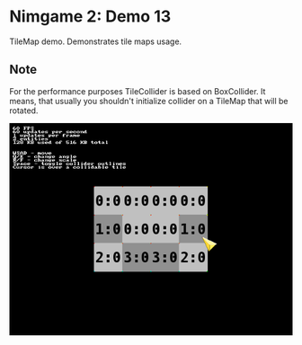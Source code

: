 Nimgame 2: Demo 13
==================

TileMap demo. Demonstrates tile maps usage.

Note
----
For the performance purposes TileCollider is based on BoxCollider. It means, that usually you shouldn't initialize collider on a TileMap that will be rotated.

![Screenshot](demo13.png)

